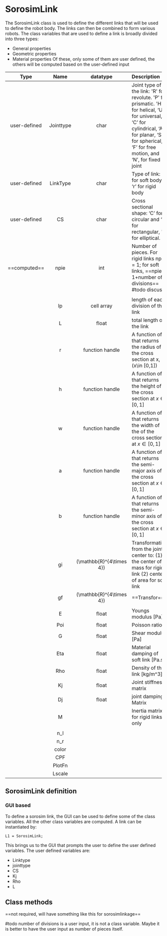 # SorosimLink
The SorosimLink class is used to define the different links that will be used to define the robot body. The links can then be combined to form various robots. The class variables that are used to define a link is broadly divided into three types:
 - General properties
 - Geometric properties
 - Material properties
 Of these, only some of them are user defined, the others will be computed based on the user-defined input

|     Type     |   Name    |          datatype          | Description                                                                                                                                                                                               |
| :----------: | :-------: | :------------------------: | :-------------------------------------------------------------------------------------------------------------------------------------------------------------------------------------------------------- |
| user-defined | Jointtype |            char            | Joint type of the link: 'R' for revolute. 'P' for prismatic. 'H' for helical, ‘U’ for universal, ‘C’ for cylindrical, ‘A’ for planar, ‘S’ for spherical,<br>‘F’ for free motion, and ‘N’, for fixed joint |
| user-defined | LinkType  |            char            | Type of link: ‘s’ for soft body, ‘r’ for rigid body                                                                                                                                                       |
| user-defined |    CS     |            char            | Cross sectional shape: ‘C’ for circular and ‘R’ for rectangular, 'E' for elliptical.                                                                                                                      |
| ==computed== |   npie    |            int             | Number of pieces. For rigid links npie = 1; for soft links, ==npie = 1+number of divisions== #todo discuss                                                                                                |
|              |           |                            |                                                                                                                                                                                                           |
|              |    lp     |         cell array         | length of each division of the link                                                                                                                                                                       |
|              |     L     |           float            | total length of the link                                                                                                                                                                                  |
|              |     r     |      function handle       | A function of x, that returns the radius of the cross section at x, \(x\in [0,1]\)                                                                                                                        |
|              |     h     |      function handle       | A function of x, that returns the height of the cross section at $x \in [0,1]$                                                                                                                            |
|              |     w     |      function handle       | A function of x, that returns the width of the of the cross section at $x\in [0,1]$                                                                                                                       |
|              |     a     |      function handle       | A function of x, that returns the semi-major axis of the cross section at $x\in[0,1]$                                                                                                                     |
|              |     b     |      function handle       | A function of x, that returns the semi-minor axis of the cross section at $x\in[0,1]$                                                                                                                     |
|              |    gi     | \(\mathbb{R}^{4\times 4}\) | Transformation from the joint center to: (1) the center of mass for rigid link (2) center of area for soft link                                                                                           |
|              |    gf     | \(\mathbb{R}^{4\times 4}\) | ==Transfor==                                                                                                                                                                                              |
|              |           |                            |                                                                                                                                                                                                           |
|              |     E     |           float            | Youngs modulus [Pa]                                                                                                                                                                                       |
|              |    Poi    |           float            | Poisson ratio                                                                                                                                                                                             |
|              |     G     |           float            | Shear modulus [Pa]                                                                                                                                                                                        |
|              |    Eta    |           float            | Material damping of soft link [Pa.s]                                                                                                                                                                      |
|              |    Rho    |           float            | Density of the link [kg/m^3]                                                                                                                                                                              |
|              |    Kj     |           float            | Joint stiffness matrix                                                                                                                                                                                    |
|              |    Dj     |           float            | joint damping Matrix                                                                                                                                                                                      |
|              |     M     |                            | Inertia matrix for rigid links only                                                                                                                                                                       |
|              |           |                            |                                                                                                                                                                                                           |
|              |    n_l    |                            |                                                                                                                                                                                                           |
|              |    n_r    |                            |                                                                                                                                                                                                           |
|              |   color   |                            |                                                                                                                                                                                                           |
|              |    CPF    |                            |                                                                                                                                                                                                           |
|              |  PlotFn   |                            |                                                                                                                                                                                                           |
|              |  Lscale   |                            |                                                                                                                                                                                                           |

## SorosimLink definition
### GUI based
To define a sorosim link, the GUI can be used to define some of the class variables. All the other class variables are computed. 
A link can be instantiated by:
```
L1 = SorosimLink;
```
This brings us to the GUI that prompts the user to define the user defined variables. The user defined variables are:
- Linktype
- jointtype
- CS
- Kj
- Rho
- L


## Class methods
==not required, will have something like this for sorosimlinkage==





#todo number of divisions is a user input, it is not a class variable. Maybe it is better to have the user input as number of pieces itself.
